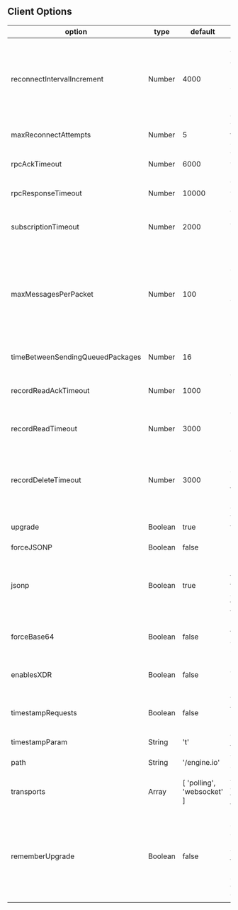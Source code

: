 Client Options
---------------------------------

<table class="mini">
<thead>
<tr>
<th>option</th>
<th>type</th>
<th>default</th>
<th>description</th>
</tr>
</thead>
<tbody>
<tr>
<td class="option">reconnectIntervalIncrement</td>
<td class="type">Number</td>
<td class="default">4000</td>
<td class="description">
Specifies the number of milliseconds by which the time until the next reconnection attempt will be incremented after every unsuccessful attempt.<br />E.g.for 1500: if the connection is lost,the client will attempt to reconnect immediately, if that fails it will try again after 1.5 seconds, if that fails it will try again after 3 seconds and so on...
</td>
</tr>

<tr>
<td class="option">maxReconnectAttempts</td>
<td class="type">Number</td>
<td class="default">5</td>
<td class="description">
The number of reconnection attempts until the client gives up and declares the connection closed.
</td>
</tr>

<tr>
<td class="option">rpcAckTimeout</td>
<td class="type">Number</td>
<td class="default">6000</td>
<td class="description">
The number of milliseconds after which a rpc will create an error if no Ack-message has been received.
</td>
</tr>

<tr>
<td class="option">rpcResponseTimeout</td>
<td class="type">Number</td>
<td class="default">10000</td>
<td class="description">
The number of milliseconds after which a rpc will create an error if no response-message has been received.
</td>
</tr>

<tr>
<td class="option">subscriptionTimeout</td>
<td class="type">Number</td>
<td class="default">2000</td>
<td class="description">
The number of milliseconds that can pass after providing/unproviding a RPC or subscribing/unsubscribing/listening to a record before an error is thrown.
</td>
</tr>

<tr>
<td class="option">maxMessagesPerPacket</td>
<td class="type">Number</td>
<td class="default">100</td>
<td class="description">
If the implementation tries to send a large number of messages at the same
time, the deepstream client will try to split them into smaller packets and send
these every &lt;timeBetweenSendingQueuedPackages&gt;ms.

This parameter specifies the number of messages after which deepstream sends the
packet and queues the remaining messages. Set to Infinity to turn the feature off.
</td>
</tr>

<tr>
<td class="option">timeBetweenSendingQueuedPackages</td>
<td class="type">Number</td>
<td class="default">16</td>
<td class="description">
Please see description for maxMessagesPerPacket. Sets the time in ms.
</td>
</tr>

<tr>
<td class="option">recordReadAckTimeout</td>
<td class="type">Number</td>
<td class="default">1000</td>
<td class="description">
The number of milliseconds from the moment client.record.getRecord() is called until an error is thrown since no ack message has been received.
</td>
</tr>

<tr>
<td class="option">recordReadTimeout</td>
<td class="type">Number</td>
<td class="default">3000</td>
<td class="description">
The number of milliseconds from the moment client.record.getRecord() is called until an error is thrown since no data has been received.
</td>
</tr>

<tr>
<td class="option">recordDeleteTimeout</td>
<td class="type">Number</td>
<td class="default">3000</td>
<td class="description">
The number of milliseconds from the moment record.delete() is called
until an error is thrown since no delete ack message had been received. Please
take into account that the deletion is only complete after the record has been
deleted from both cache and storage.
</td>
</tr>

<tr>
<td class="option">upgrade</td>
<td class="type">Boolean</td>
<td class="default">true</td>
<td class="description">
Whether the client should try to upgrade the transport from long-polling to something better, e.g. WebSocket.
</td>
</tr>

<tr>
<td class="option">forceJSONP</td>
<td class="type">Boolean</td>
<td class="default">false</td>
<td class="description">
Forces JSONP for polling transport.
</td>
</tr>

<tr>
<td class="option">jsonp</td>
<td class="type">Boolean</td>
<td class="default">true</td>
<td class="description">
Determines whether to use JSONP when
necessary for polling. If disabled (by settings to false)
an error will be emitted (saying "No transports available")
if no other transports are available. If another transport
is available for opening a connection (e.g. WebSocket)
that transport will be used instead.
</td>
</tr>

<tr>
<td class="option">forceBase64</td>
<td class="type">Boolean</td>
<td class="default">false</td>
<td class="description">
Forces base 64 encoding for polling transport even when XHR2 responseType is available and WebSocket even if the used standard supports binary.
</td>
</tr>

<tr>
<td class="option">enablesXDR</td>
<td class="type">Boolean</td>
<td class="default">false</td>
<td class="description">
Enable Cross Domain Requests for IE8 to avoid loading the bar flashing click sounds. Default to false because Cross Domain Requests can't send cookies.
</td>
</tr>

<tr>
<td class="option">timestampRequests</td>
<td class="type">Boolean</td>
<td class="default">false</td>
<td class="description">
Whether to add the timestamp with each transport request. Note: this is ignored if the browser is IE or Android, in which case requests are always stamped.
</td>
</tr>

<tr>
<td class="option">timestampParam</td>
<td class="type">String</td>
<td class="default">'t'</td>
<td class="description">
The GET parameter key to use for the timestamp.
</td>
</tr>

<tr>
<td class="option">path</td>
<td class="type">String</td>
<td class="default">'/engine.io'</td>
<td class="description">
The path to connect to for engine.io connections.
</td>
</tr>

<tr>
<td class="option">transports</td>
<td class="type">Array</td>
<td class="default">[ 'polling', 'websocket' ]</td>
<td class="description">
A list of transports to try (in order). Engine.io always  attempts to connect directly with the first one, provided the feature detection test for it passes.
</td>
</tr>

<tr>
<td class="option">rememberUpgrade</td>
<td class="type">Boolean</td>
<td class="default">false</td>
<td class="description">
If true and if the previous websocket connection to
the server succeeded, the connection attempt will bypass the normal
upgrade process and will initially try websocket. A connection
attempt following a transport error will use the normal upgrade
process. It is recommended you turn this on only when using
SSL/TLS connections, or if you know that
your network does not block websockets.
</td>
</tr>
</tbody>
</table></div>
